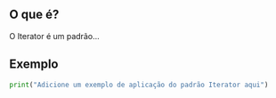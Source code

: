 
## O que é?
O Iterator é um padrão...

## Exemplo
```python
print("Adicione um exemplo de aplicação do padrão Iterator aqui")
```